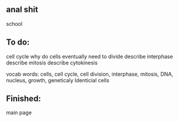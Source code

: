 ## anal shit

school



## To do:
cell cycle
why do cells eventually need to divide
describe interphase 
describe mitosis
describe cytokinesis

vocab words: cells, cell cycle, cell division, interphase, mitosis, DNA, nucleus, growth, geneticaly Identicial cells

## Finished:

main page

